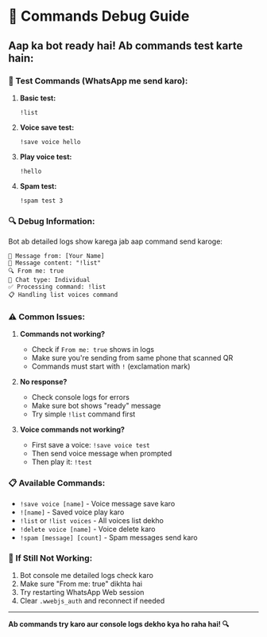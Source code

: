 # 🔧 Commands Debug Guide

## Aap ka bot ready hai! Ab commands test karte hain:

### 📝 Test Commands (WhatsApp me send karo):

1. **Basic test:**
   ```
   !list
   ```

2. **Voice save test:**
   ```
   !save voice hello
   ```

3. **Play voice test:**
   ```
   !hello
   ```

4. **Spam test:**
   ```
   !spam test 3
   ```

### 🔍 Debug Information:

Bot ab detailed logs show karega jab aap command send karoge:

```
📱 Message from: [Your Name]
📝 Message content: "!list"
🔍 From me: true
💬 Chat type: Individual
✅ Processing command: !list
📋 Handling list voices command
```

### ⚠️ Common Issues:

1. **Commands not working?**
   - Check if `From me: true` shows in logs
   - Make sure you're sending from same phone that scanned QR
   - Commands must start with `!` (exclamation mark)

2. **No response?**
   - Check console logs for errors
   - Make sure bot shows "ready" message
   - Try simple `!list` command first

3. **Voice commands not working?**
   - First save a voice: `!save voice test`
   - Then send voice message when prompted
   - Then play it: `!test`

### 📋 Available Commands:

- `!save voice [name]` - Voice message save karo
- `![name]` - Saved voice play karo  
- `!list` or `!list voices` - All voices list dekho
- `!delete voice [name]` - Voice delete karo
- `!spam [message] [count]` - Spam messages send karo

### 🚨 If Still Not Working:

1. Bot console me detailed logs check karo
2. Make sure "From me: true" dikhta hai
3. Try restarting WhatsApp Web session
4. Clear `.wwebjs_auth` and reconnect if needed

---

**Ab commands try karo aur console logs dekho kya ho raha hai! 🔍**
